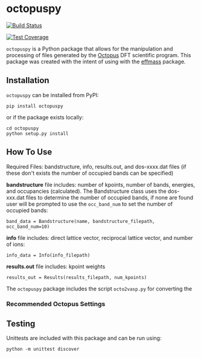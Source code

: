 # octopuspy

[![Build Status](https://travis-ci.com/afatt/octopuspy.svg?token=vuSwZWN5GqEyqapXM9jc&branch=master)](https://travis-ci.com/afatt/octopuspy)

[![Test Coverage](https://api.codeclimate.com/v1/badges/4fc9872ae9f9c1327c21/test_coverage)](https://codeclimate.com/github/afatt/octopuspy/test_coverage)

`octopuspy` is a Python package that allows for the manipulation and processing of files generated by the [Octopus](https://octopus-code.org/wiki/Main_Page) DFT scientific program. This package was created with the
intent of using with the [effmass](https://github.com/lucydot/effmass) package.

## Installation

`octopuspy` can be installed from PyPI:

    pip install octopuspy

or if the package exists locally:

    cd octopuspy
    python setup.py install

## How To Use

Required Files: bandstructure, info, results.out, and dos-xxxx.dat files (if these don't exists the number of occupied bands can be specified)

**bandstructure**
file includes: number of kpoints, number of bands, energies, and occupancies (calculated). The Bandstructure class uses the dos-xxx.dat files to determine the number of occupied bands, if none are found user will be prompted to use the `occ_band_num` to set the number of occupied bands:

    band_data = Bandstructure(name, bandstructure_filepath, occ_band_num=10)

**info** file includes: direct lattice vector, reciprocal lattice vector, and number of ions:

    info_data = Info(info_filepath)

**results.out** file includes: kpoint weights

    results_out = Results(results_filepath, num_kpoints)

The `octopuspy` package includes the script `octo2vasp.py` for converting the  

### Recommended Octopus Settings

## Testing

Unittests are included with this package and can be run using:

    python -m unittest discover
